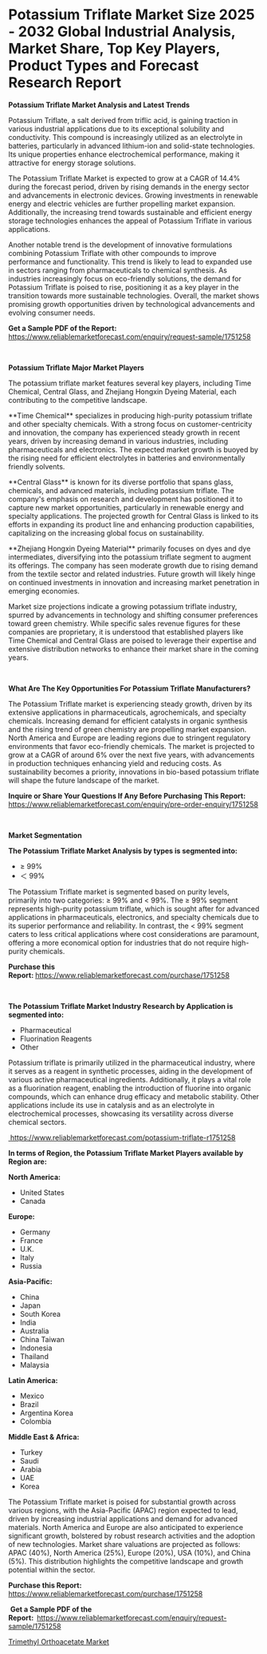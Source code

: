 <p><h1>Potassium Triflate Market Size 2025 - 2032 Global Industrial Analysis, Market Share, Top Key Players, Product Types and Forecast Research Report</h1></p><p><strong>Potassium Triflate Market Analysis and Latest Trends</strong></p>
<p><p>Potassium Triflate, a salt derived from triflic acid, is gaining traction in various industrial applications due to its exceptional solubility and conductivity. This compound is increasingly utilized as an electrolyte in batteries, particularly in advanced lithium-ion and solid-state technologies. Its unique properties enhance electrochemical performance, making it attractive for energy storage solutions.</p><p>The Potassium Triflate Market is expected to grow at a CAGR of 14.4% during the forecast period, driven by rising demands in the energy sector and advancements in electronic devices. Growing investments in renewable energy and electric vehicles are further propelling market expansion. Additionally, the increasing trend towards sustainable and efficient energy storage technologies enhances the appeal of Potassium Triflate in various applications.</p><p>Another notable trend is the development of innovative formulations combining Potassium Triflate with other compounds to improve performance and functionality. This trend is likely to lead to expanded use in sectors ranging from pharmaceuticals to chemical synthesis. As industries increasingly focus on eco-friendly solutions, the demand for Potassium Triflate is poised to rise, positioning it as a key player in the transition towards more sustainable technologies. Overall, the market shows promising growth opportunities driven by technological advancements and evolving consumer needs.</p></p>
<p><strong>Get a Sample PDF of the Report:&nbsp;</strong> <a href="https://www.reliablemarketforecast.com/enquiry/request-sample/1751258?utm_campaign=2300&utm_medium=2&utm_source=Github&utm_content=ia&utm_term=01042025&utm_id=potassium-triflate">https://www.reliablemarketforecast.com/enquiry/request-sample/1751258</a></p>
<p>&nbsp;</p>
<p><strong>Potassium Triflate Major Market Players</strong></p>
<p><p>The potassium triflate market features several key players, including Time Chemical, Central Glass, and Zhejiang Hongxin Dyeing Material, each contributing to the competitive landscape.</p><p>**Time Chemical** specializes in producing high-purity potassium triflate and other specialty chemicals. With a strong focus on customer-centricity and innovation, the company has experienced steady growth in recent years, driven by increasing demand in various industries, including pharmaceuticals and electronics. The expected market growth is buoyed by the rising need for efficient electrolytes in batteries and environmentally friendly solvents.</p><p>**Central Glass** is known for its diverse portfolio that spans glass, chemicals, and advanced materials, including potassium triflate. The company's emphasis on research and development has positioned it to capture new market opportunities, particularly in renewable energy and specialty applications. The projected growth for Central Glass is linked to its efforts in expanding its product line and enhancing production capabilities, capitalizing on the increasing global focus on sustainability.</p><p>**Zhejiang Hongxin Dyeing Material** primarily focuses on dyes and dye intermediates, diversifying into the potassium triflate segment to augment its offerings. The company has seen moderate growth due to rising demand from the textile sector and related industries. Future growth will likely hinge on continued investments in innovation and increasing market penetration in emerging economies.</p><p>Market size projections indicate a growing potassium triflate industry, spurred by advancements in technology and shifting consumer preferences toward green chemistry. While specific sales revenue figures for these companies are proprietary, it is understood that established players like Time Chemical and Central Glass are poised to leverage their expertise and extensive distribution networks to enhance their market share in the coming years.</p></p>
<p>&nbsp;</p>
<p><strong>What Are The Key Opportunities For Potassium Triflate Manufacturers?</strong></p>
<p><p>The Potassium Triflate market is experiencing steady growth, driven by its extensive applications in pharmaceuticals, agrochemicals, and specialty chemicals. Increasing demand for efficient catalysts in organic synthesis and the rising trend of green chemistry are propelling market expansion. North America and Europe are leading regions due to stringent regulatory environments that favor eco-friendly chemicals. The market is projected to grow at a CAGR of around 6% over the next five years, with advancements in production techniques enhancing yield and reducing costs. As sustainability becomes a priority, innovations in bio-based potassium triflate will shape the future landscape of the market.</p></p>
<p><strong>Inquire or Share Your Questions If Any Before Purchasing This Report:</strong> <a href="https://www.reliablemarketforecast.com/enquiry/pre-order-enquiry/1751258?utm_campaign=2300&utm_medium=2&utm_source=Github&utm_content=ia&utm_term=01042025&utm_id=potassium-triflate">https://www.reliablemarketforecast.com/enquiry/pre-order-enquiry/1751258</a></p>
<p>&nbsp;</p>
<p><strong>Market Segmentation</strong></p>
<p><strong>The Potassium Triflate Market Analysis by types is segmented into:</strong></p>
<p><ul><li>≥ 99%</li><li>＜ 99%</li></ul></p>
<p><p>The Potassium Triflate market is segmented based on purity levels, primarily into two categories: ≥ 99% and < 99%. The ≥ 99% segment represents high-purity potassium triflate, which is sought after for advanced applications in pharmaceuticals, electronics, and specialty chemicals due to its superior performance and reliability. In contrast, the < 99% segment caters to less critical applications where cost considerations are paramount, offering a more economical option for industries that do not require high-purity chemicals.</p></p>
<p><strong>Purchase this Report:&nbsp;</strong><a href="https://www.reliablemarketforecast.com/purchase/1751258?utm_campaign=2300&utm_medium=2&utm_source=Github&utm_content=ia&utm_term=01042025&utm_id=potassium-triflate">https://www.reliablemarketforecast.com/purchase/1751258</a></p>
<p>&nbsp;</p>
<p><strong>The Potassium Triflate Market Industry Research by Application is segmented into:</strong></p>
<p><ul><li>Pharmaceutical</li><li>Fluorination Reagents</li><li>Other</li></ul></p>
<p><p>Potassium triflate is primarily utilized in the pharmaceutical industry, where it serves as a reagent in synthetic processes, aiding in the development of various active pharmaceutical ingredients. Additionally, it plays a vital role as a fluorination reagent, enabling the introduction of fluorine into organic compounds, which can enhance drug efficacy and metabolic stability. Other applications include its use in catalysis and as an electrolyte in electrochemical processes, showcasing its versatility across diverse chemical sectors.</p></p>
<p><a href="https://www.reliablemarketforecast.com/potassium-triflate-r1751258?utm_campaign=2300&utm_medium=2&utm_source=Github&utm_content=ia&utm_term=01042025&utm_id=potassium-triflate">&nbsp;https://www.reliablemarketforecast.com/potassium-triflate-r1751258</a></p>
<p><strong>In terms of Region, the Potassium Triflate Market Players available by Region are:</strong></p>
<p>
    <p> <strong> North America: </strong>
        <ul>
            <li>United States</li>
            <li>Canada</li>
        </ul>
        </p> 
    <p> <strong> Europe: </strong>
        <ul>
            <li>Germany</li>
            <li>France</li>
            <li>U.K.</li>
            <li>Italy</li>
            <li>Russia</li>
        </ul>
        </p> 
    <p> <strong> Asia-Pacific: </strong>
        <ul>
            <li>China</li>
            <li>Japan</li>
            <li>South Korea</li>
            <li>India</li>
            <li>Australia</li>
            <li>China Taiwan</li>
            <li>Indonesia</li>
            <li>Thailand</li>
            <li>Malaysia</li>
        </ul>
        </p> 
    <p> <strong> Latin America: </strong>
        <ul>
            <li>Mexico</li>
            <li>Brazil</li>
            <li>Argentina Korea</li>
            <li>Colombia</li>
        </ul>
        </p> 
    <p> <strong> Middle East & Africa: </strong>
        <ul>
            <li>Turkey</li>
            <li>Saudi</li>
            <li>Arabia</li>
            <li>UAE</li>
            <li>Korea</li>
        </ul>
    </p>
    </p>
<p><p>The Potassium Triflate market is poised for substantial growth across various regions, with the Asia-Pacific (APAC) region expected to lead, driven by increasing industrial applications and demand for advanced materials. North America and Europe are also anticipated to experience significant growth, bolstered by robust research activities and the adoption of new technologies. Market share valuations are projected as follows: APAC (40%), North America (25%), Europe (20%), USA (10%), and China (5%). This distribution highlights the competitive landscape and growth potential within the sector.</p></p>
<p><strong>Purchase this Report: </strong><a href="https://www.reliablemarketforecast.com/purchase/1751258?utm_campaign=2300&utm_medium=2&utm_source=Github&utm_content=ia&utm_term=01042025&utm_id=potassium-triflate">https://www.reliablemarketforecast.com/purchase/1751258</a></p>
<p>&nbsp;<strong>Get a Sample PDF of the Report:&nbsp;&nbsp;</strong><a href="https://www.reliablemarketforecast.com/enquiry/request-sample/1751258?utm_campaign=2300&utm_medium=2&utm_source=Github&utm_content=ia&utm_term=01042025&utm_id=potassium-triflate">https://www.reliablemarketforecast.com/enquiry/request-sample/1751258</a></p>
<p><strong></strong></p>
<p><p><a href="https://github.com/abbislposival/Market-Research-Report-List-2/blob/main/trimethyl-orthoacetate-market.md?utm_campaign=2300&utm_medium=2&utm_source=Github&utm_content=ia&utm_term=01042025&utm_id=potassium-triflate">Trimethyl Orthoacetate Market</a></p></p>